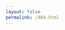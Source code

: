 ```yaml
---
layout: false 
permalink: /404.html
---
```

<html>
<head>
</head>
<body>
<script type="text/javascript" src="//qzonestyle.gtimg.cn/qzone/hybrid/app/404/search_children.js" charset="utf-8" homePageUrl="https://liluoao.github.io" homePageName="回到我的主页"></script>
</body>
</html>